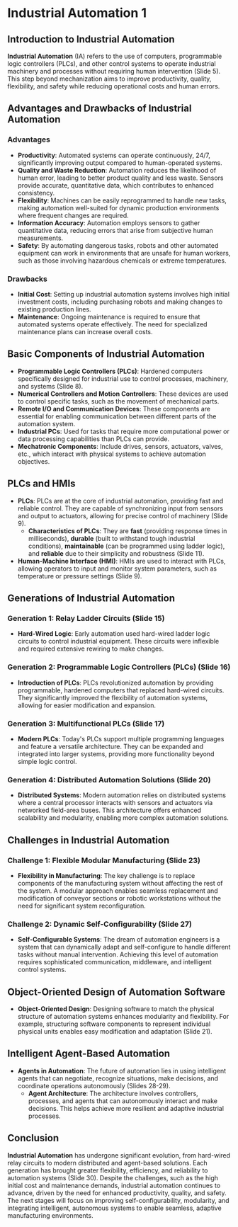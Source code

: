 <!-- lecture9_industrial_automation1.qmd -->

# Industrial Automation 1

## Introduction to Industrial Automation

**Industrial Automation** (IA) refers to the use of computers, programmable logic controllers (PLCs), and other control systems to operate industrial machinery and processes without requiring human intervention (Slide 5). This step beyond mechanization aims to improve productivity, quality, flexibility, and safety while reducing operational costs and human errors.

## Advantages and Drawbacks of Industrial Automation

### Advantages
- **Productivity**: Automated systems can operate continuously, 24/7, significantly improving output compared to human-operated systems.
- **Quality and Waste Reduction**: Automation reduces the likelihood of human error, leading to better product quality and less waste. Sensors provide accurate, quantitative data, which contributes to enhanced consistency.
- **Flexibility**: Machines can be easily reprogrammed to handle new tasks, making automation well-suited for dynamic production environments where frequent changes are required.
- **Information Accuracy**: Automation employs sensors to gather quantitative data, reducing errors that arise from subjective human measurements.
- **Safety**: By automating dangerous tasks, robots and other automated equipment can work in environments that are unsafe for human workers, such as those involving hazardous chemicals or extreme temperatures.

### Drawbacks
- **Initial Cost**: Setting up industrial automation systems involves high initial investment costs, including purchasing robots and making changes to existing production lines.
- **Maintenance**: Ongoing maintenance is required to ensure that automated systems operate effectively. The need for specialized maintenance plans can increase overall costs.

## Basic Components of Industrial Automation

- **Programmable Logic Controllers (PLCs)**: Hardened computers specifically designed for industrial use to control processes, machinery, and systems (Slide 8).
- **Numerical Controllers and Motion Controllers**: These devices are used to control specific tasks, such as the movement of mechanical parts.
- **Remote I/O and Communication Devices**: These components are essential for enabling communication between different parts of the automation system.
- **Industrial PCs**: Used for tasks that require more computational power or data processing capabilities than PLCs can provide.
- **Mechatronic Components**: Include drives, sensors, actuators, valves, etc., which interact with physical systems to achieve automation objectives.

## PLCs and HMIs

- **PLCs**: PLCs are at the core of industrial automation, providing fast and reliable control. They are capable of synchronizing input from sensors and output to actuators, allowing for precise control of machinery (Slide 9).
  - **Characteristics of PLCs**: They are **fast** (providing response times in milliseconds), **durable** (built to withstand tough industrial conditions), **maintainable** (can be programmed using ladder logic), and **reliable** due to their simplicity and robustness (Slide 11).
- **Human-Machine Interface (HMI)**: HMIs are used to interact with PLCs, allowing operators to input and monitor system parameters, such as temperature or pressure settings (Slide 9).

## Generations of Industrial Automation

### Generation 1: Relay Ladder Circuits (Slide 15)
- **Hard-Wired Logic**: Early automation used hard-wired ladder logic circuits to control industrial equipment. These circuits were inflexible and required extensive rewiring to make changes.

### Generation 2: Programmable Logic Controllers (PLCs) (Slide 16)
- **Introduction of PLCs**: PLCs revolutionized automation by providing programmable, hardened computers that replaced hard-wired circuits. They significantly improved the flexibility of automation systems, allowing for easier modification and expansion.

### Generation 3: Multifunctional PLCs (Slide 17)
- **Modern PLCs**: Today's PLCs support multiple programming languages and feature a versatile architecture. They can be expanded and integrated into larger systems, providing more functionality beyond simple logic control.

### Generation 4: Distributed Automation Solutions (Slide 20)
- **Distributed Systems**: Modern automation relies on distributed systems where a central processor interacts with sensors and actuators via networked field-area buses. This architecture offers enhanced scalability and modularity, enabling more complex automation solutions.

## Challenges in Industrial Automation

### Challenge 1: Flexible Modular Manufacturing (Slide 23)
- **Flexibility in Manufacturing**: The key challenge is to replace components of the manufacturing system without affecting the rest of the system. A modular approach enables seamless replacement and modification of conveyor sections or robotic workstations without the need for significant system reconfiguration.

### Challenge 2: Dynamic Self-Configurability (Slide 27)
- **Self-Configurable Systems**: The dream of automation engineers is a system that can dynamically adapt and self-configure to handle different tasks without manual intervention. Achieving this level of automation requires sophisticated communication, middleware, and intelligent control systems.

## Object-Oriented Design of Automation Software

- **Object-Oriented Design**: Designing software to match the physical structure of automation systems enhances modularity and flexibility. For example, structuring software components to represent individual physical units enables easy modification and adaptation (Slide 21).

## Intelligent Agent-Based Automation

- **Agents in Automation**: The future of automation lies in using intelligent agents that can negotiate, recognize situations, make decisions, and coordinate operations autonomously (Slides 28-29).
  - **Agent Architecture**: The architecture involves controllers, processes, and agents that can autonomously interact and make decisions. This helps achieve more resilient and adaptive industrial processes.

## Conclusion

**Industrial Automation** has undergone significant evolution, from hard-wired relay circuits to modern distributed and agent-based solutions. Each generation has brought greater flexibility, efficiency, and reliability to automation systems (Slide 30). Despite the challenges, such as the high initial cost and maintenance demands, industrial automation continues to advance, driven by the need for enhanced productivity, quality, and safety. The next stages will focus on improving self-configurability, modularity, and integrating intelligent, autonomous systems to enable seamless, adaptive manufacturing environments.


